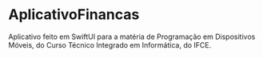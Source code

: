 # AplicativoFinancas
Aplicativo feito em SwiftUI para a matéria de Programação em Dispositivos Móveis, do Curso Técnico Integrado em Informática, do IFCE.
